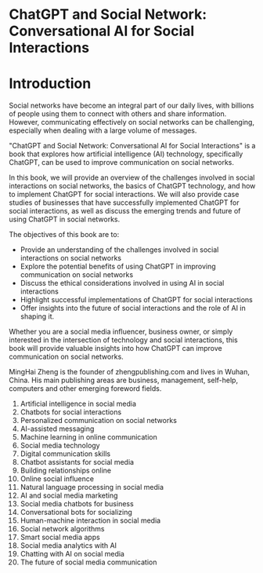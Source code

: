 # ChatGPT and Social Network: Conversational AI for Social Interactions

# Introduction

Social networks have become an integral part of our daily lives, with billions of people using them to connect with others and share information. However, communicating effectively on social networks can be challenging, especially when dealing with a large volume of messages.

"ChatGPT and Social Network: Conversational AI for Social Interactions" is a book that explores how artificial intelligence (AI) technology, specifically ChatGPT, can be used to improve communication on social networks.

In this book, we will provide an overview of the challenges involved in social interactions on social networks, the basics of ChatGPT technology, and how to implement ChatGPT for social interactions. We will also provide case studies of businesses that have successfully implemented ChatGPT for social interactions, as well as discuss the emerging trends and future of using ChatGPT in social networks.

The objectives of this book are to:

* Provide an understanding of the challenges involved in social interactions on social networks
* Explore the potential benefits of using ChatGPT in improving communication on social networks
* Discuss the ethical considerations involved in using AI in social interactions
* Highlight successful implementations of ChatGPT for social interactions
* Offer insights into the future of social interactions and the role of AI in shaping it.

Whether you are a social media influencer, business owner, or simply interested in the intersection of technology and social interactions, this book will provide valuable insights into how ChatGPT can improve communication on social networks.

MingHai Zheng is the founder of zhengpublishing.com and lives in Wuhan, China. His main publishing areas are business, management, self-help, computers and other emerging foreword fields.





1. Artificial intelligence in social media
2. Chatbots for social interactions
3. Personalized communication on social networks
4. AI-assisted messaging
5. Machine learning in online communication
6. Social media technology
7. Digital communication skills
8. Chatbot assistants for social media
9. Building relationships online
10. Online social influence
11. Natural language processing in social media
12. AI and social media marketing
13. Social media chatbots for business
14. Conversational bots for socializing
15. Human-machine interaction in social media
16. Social network algorithms
17. Smart social media apps
18. Social media analytics with AI
19. Chatting with AI on social media
20. The future of social media communication

